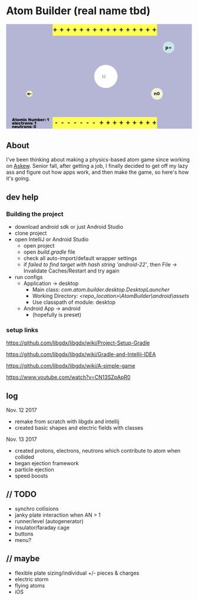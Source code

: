 # Atom Builder (real name tbd)
![current view](https://github.com/echyam/atombuilder/blob/master/mobile_gameplay.png)

## About
I've been thinking about making a physics-based atom game since working on [Askew](https://github.com/MantisInk/askew-coursedev). Senior fall, after getting a job, I finally decided to get off my lazy ass and figure out how apps work, and then make the game, so here's how it's going.

## dev help

### Building the project
* download android sdk or just Android Studio
* clone project
* open IntelliJ or Android Studio
  * open project
  * open _build.gradle_ file
  * check all auto-import/default wrapper settings
  * if _failed to find target with hash string 'android-22'_, then File -> Invalidate Caches/Restart and try again
* run configs
  * Application -> desktop
    * Main class: _com.atom.builder.desktop.DesktopLauncher_
    * Working Directory: _<repo_location>\AtomBuilder\android\assets_
    * Use classpath of module: desktop
  * Android App -> android
    * (hopefully is preset)

### setup links
https://github.com/libgdx/libgdx/wiki/Project-Setup-Gradle

https://github.com/libgdx/libgdx/wiki/Gradle-and-Intellij-IDEA

https://github.com/libgdx/libgdx/wiki/A-simple-game

https://www.youtube.com/watch?v=CN13SZpApR0

## log
Nov. 12 2017
  * remake from scratch with libgdx and intellij
  * created basic shapes and electric fields with classes
  
Nov. 13 2017
  * created protons, electrons, neutrons which contribute to atom when collided
  * began ejection framework
  * particle ejection
  * speed boosts
## // TODO
  * synchro collisions
  * janky plate interaction when AN > 1
  * runner/level (autogenerator)
  * insulator/faraday cage
  * buttons
  * menu?
## // maybe
  * flexible plate sizing/individual +/- pieces & charges
  * electric storm
  * flying atoms
  * iOS
  

